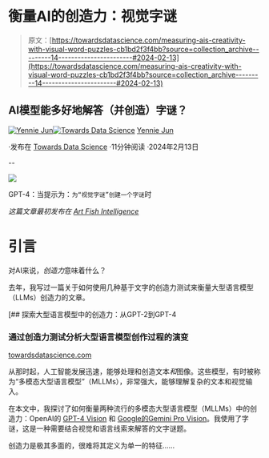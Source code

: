 # 衡量AI的创造力：视觉字谜

> 原文：[https://towardsdatascience.com/measuring-ais-creativity-with-visual-word-puzzles-cb1bd2f3f4bb?source=collection_archive---------14-----------------------#2024-02-13](https://towardsdatascience.com/measuring-ais-creativity-with-visual-word-puzzles-cb1bd2f3f4bb?source=collection_archive---------14-----------------------#2024-02-13)

## AI模型能多好地解答（并创造）字谜？

[](https://medium.com/@artfish?source=post_page---byline--cb1bd2f3f4bb--------------------------------)[![Yennie Jun](../Images/b635e965f21c3d55833269e12e861322.png)](https://medium.com/@artfish?source=post_page---byline--cb1bd2f3f4bb--------------------------------)[](https://towardsdatascience.com/?source=post_page---byline--cb1bd2f3f4bb--------------------------------)[![Towards Data Science](../Images/a6ff2676ffcc0c7aad8aaf1d79379785.png)](https://towardsdatascience.com/?source=post_page---byline--cb1bd2f3f4bb--------------------------------) [Yennie Jun](https://medium.com/@artfish?source=post_page---byline--cb1bd2f3f4bb--------------------------------)

·发布在 [Towards Data Science](https://towardsdatascience.com/?source=post_page---byline--cb1bd2f3f4bb--------------------------------) ·11分钟阅读 ·2024年2月13日

--

![](../Images/5ee4f9e37b3f8fdb2988a3533d9d9df4.png)

GPT-4：当提示为：``为“视觉字谜”创建一个字谜``时

*这篇文章最初发布在* [*Art Fish Intelligence*](https://www.artfish.ai/p/measuring-ais-creativity-with-visual)

# 引言

对AI来说，*创造力*意味着什么？

去年，我写过一篇关于如何使用几种基于文字的创造力测试来衡量大型语言模型（LLMs）创造力的文章。

[](/exploring-creativity-in-large-language-models-from-gpt-2-to-gpt-4-1c2d1779be57?source=post_page-----cb1bd2f3f4bb--------------------------------) [## 探索大型语言模型中的创造力：从GPT-2到GPT-4

### 通过创造力测试分析大型语言模型创作过程的演变

[towardsdatascience.com](/exploring-creativity-in-large-language-models-from-gpt-2-to-gpt-4-1c2d1779be57?source=post_page-----cb1bd2f3f4bb--------------------------------)

从那时起，人工智能发展迅速，能够处理和创造文本*和*图像。这些模型，有时被称为“多模态大型语言模型”（MLLMs），非常强大，能够理解复杂的文本和视觉输入。

在本文中，我探讨了如何衡量两种流行的多模态大型语言模型（MLLMs）中的创造力：OpenAI的 [GPT-4 Vision](https://openai.com/research/gpt-4v-system-card) 和 [Google的Gemini Pro Vision](https://cloud.google.com/vertex-ai/docs/generative-ai/model-reference/gemini)。我使用了字谜，这是一种需要结合视觉和语言线索来解答的文字谜题。

创造力是极其多面的，很难将其定义为单一的特征……
